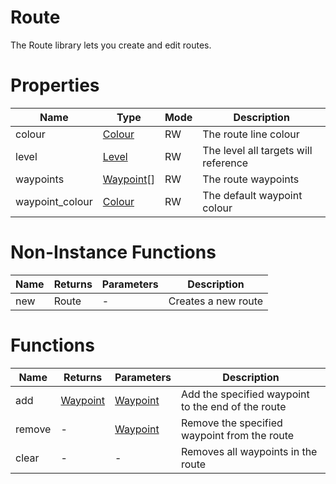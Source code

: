 # Route

The Route library lets you create and edit routes.

# Properties
| Name | Type | Mode | Description |
| ---- | ---- | ---- | ---- |
| colour | [Colour](colour.md) | RW | The route line colour |
| level | [Level](level.md) | RW | The level all targets will reference |
| waypoints | [Waypoint](waypoint.md)[] | RW | The route waypoints |
| waypoint_colour | [Colour](colour.md) | RW | The default waypoint colour |

# Non-Instance Functions

| Name | Returns | Parameters | Description |
| ---- | ------- | ---------- | ----------- |
| new | Route | - | Creates a new route |

# Functions

| Name | Returns | Parameters | Description |
| ---- | ------- | ---------- | ----------- |
| add | [Waypoint](waypoint.md) | [Waypoint](waypoint.md) | Add the specified waypoint to the end of the route |
| remove | - | [Waypoint](waypoint.md) | Remove the specified waypoint from the route |
| clear | - | - | Removes all waypoints in the route |
